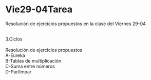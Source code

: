 # Vie29-04Tarea
Resolución de ejercicios propuestos en la clase del Viernes 29-04

<br> 3.Ciclos
<br>
<br> Resolución de ejercicios propuestos
<br> A-Eureka 
<br> B-Tablas de multiplicación
<br> C-Suma entre números
<br> D-Par/Impar
